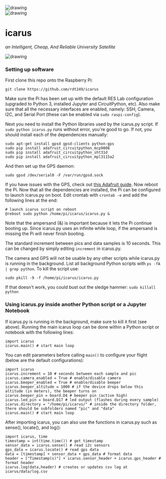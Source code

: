 ![drawing](https://scp-com.s3.amazonaws.com/314a1a15/University_of_Tennessee_at_Chattanooga_logo.svg.png)
<br>
![drawing](https://i.imgur.com/GIZFPgy.png)

# icarus
_an Intelligent, Cheap, And Reliable University Satellite_

![drawing](https://images.vexels.com/media/users/3/126635/isolated/preview/87fabfeab4b01aa3d5338bf1c0c67fe6-2-open-logo-wings-02-by-vexels.png)

### Setting up software
First clone this repo onto the Raspberry Pi:
```
git clone https://github.com/rdt249/icarus
```
Make sure the Pi has been set up with the default RES Lab configuration (upgraded to Python 3, installed Jupyter and CircuitPython, etc). Also make sure that all the necessary interfaces are enabled, namely: SSH, Camera, I2C, and Serial Port (these can be enabled via `sudo raspi-config`).

Next you need to install the Python libraries used by the icarus.py script. If `sudo python icarus.py` runs without error, you're good to go. If not, you should install each of the dependencies manually:
```
sudo apt-get install gpsd gpsd-clients python-gps
sudo pip install adafruit_circuitpython_mcp9808
sudo pip install adafruit_circuitpython_sht31d
sudo pip install adafruit_circuitpython_mpl3115a2
```
And then set up the GPS daemon:
```
sudo gpsd /dev/serial0 -F /var/run/gpsd.sock
```
If you have issues with the GPS, check out [this Adafruit guide](https://learn.adafruit.com/adafruit-ultimate-gps-hat-for-raspberry-pi/use-gpsd).
Now reboot the Pi. Now that all the dependencies are installed, the Pi can be configured to launch icarus.py on boot.
Edit crontab with `crontab -e` and add the following lines at the end:
```
# launch icarus script on reboot
@reboot sudo python /home/pi/icarus/icarus.py &
```
Note that the ampersand (&) is important because it lets the Pi continue booting up. Since icarus.py uses an infinite while loop, if the ampersand
is missing the Pi will never finish booting.

The standard increment between pics and data samples is 10 seconds. This can be changed by simply editing `increment` in icarus.py.

The camera and GPS will not be usable by any other scripts while icarus.py is running in the background. List all background Python scripts with `ps -fA | grep python`. To kill the script use:
```
sudo pkill -9 -f /home/pi/icarus/icarus.py
```
If that doesn't work, you could bust out the sledge hammer: `sudo killall python`

### Using icarus.py inside another Python script or a Jupyter Notebook

If icarus.py is running in the background, make sure to kill it first (see above).
Running the main icarus loop can be done within a Python script or notebook with the following lines:
```
import icarus
icarus.main() # start main loop
```
You can edit parameters before calling `main()` to configure your flight (below are the default configurations):
```
import icarus
icarus.increment = 10 # seconds between each sample and pic
icarus.camera_enabled = True # enable/disable camera
icarus.beeper_enabled = True # enable/disable beeper
icarus.beeper_altitude = 1000 # if the device drops below this altitude (in meters), the beeper turns on
icarus.beeper_pin = board.D4 # beeper pin (active high)
icarus.led_pin = board.D17 # led output (flashes during every sample)
icarus.directory = "/home/pi/icarus/" # inside the directory folder, there should be subfolders named "pic" and "data"
icarus.main() # start main loop
```
After importing icarus, you can also use the functions in icarus.py such as sense(), locate(), and log():
```
import icarus, time
timestamp = int(time.time()) # get timestamp
sensor_data = icarus.sense() # read i2c sensors
gps_data = icarus.locate() # read gps data
data = [timestamp] + sensor_data + gps_data # format data
header = ["Timestamp(s)"] + icarus.sensor_header + icarus.gps_header # format header
icarus.log(data,header) # creates or updates csv log at icarus/data/log.csv
```
